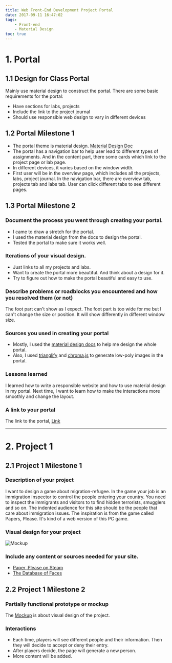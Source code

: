 ```yaml
---
title: Web Front-End Development Project Portal
date: 2017-09-11 16:47:02
tags:
    - Front-end
    - Material Design
toc: true
---
```


# 1. Portal 
## 1.1 Design for Class Portal
Mainly use material design to construct the portal. There are some basic requirements for the portal:

- Have sections for labs, projects
- Include the link to the project journal
- Should use responsible web design to vary in different devices

## 1.2 Portal Milestone 1

- The portal theme is material design. [Material Design Doc](https://material.io/)
- The portal has a navigation bar to help user lead to different types of assignments. And in the content part, there some cards which link to the project page or lab page.
- In different devices, it varies based on the window width.
- First user will be in the overview page, which includes all the projects, labs, project journal. In the navigation bar, there are overview tab, projects tab and labs tab. User can click different tabs to see different pages.

## 1.3 Portal Milestone 2

### Document the process you went through creating your portal.

- I came to draw a stretch for the portal. 
- I used the material design from the docs to design the portal.
- Tested the portal to make sure it works well.

### Iterations of your visual design.

- Just links to all my projects and labs.
- Want to create the portal more beautiful. And think about a design for it.
- Try to figure out how to make the portal beautiful and easy to use.

### Describe problems or roadblocks you encountered and how you resolved them (or not)
The foot part can't show as I expect. The foot part is too wide for me but I can't change the size or position. It will show differently in different window size.

### Sources you used in creating your portal

- Mostly, I used the [material design docs](https://material.io/) to help me design the whole portal. 
- Also, I used [trianglify](http://qrohlf.com/trianglify/) and [chroma.js](http://gka.github.io/chroma.js/) to generate low-poly images in the portal. 

### Lessons learned
I learned how to write a responsible website and how to use material design in my portal. Next time, I want to learn how to make the interactions more smoothly and change the layout.

### A link to your portal
The link to the portal, [Link](http://creative.colorado.edu/~shhu2952/fwd/)

--- 

# 2. Project 1
## 2.1 Project 1 Milestone 1
### Description of your project
<!-- Description of your project including the inspiration, social issue, and intended audience for your site. -->
I want to design a game about migration-refugee. In the game your job is an immigration inspector to control the people entering your country. You need to inspect the immigrants and visitors to to find hidden terrorists, smugglers and so on. The indented audience for this site should be the people that care about immigration issues.  The inspiration is from the game called Papers, Please. It's kind of a web version of this PC game.


### Visual design for your project
<!--  This could be a sample mockup or hand-drawn sketch. You can include multiple designs if you haven't yet decided. -->
![Mockup](http://7xrh75.com1.z0.glb.clouddn.com/Web%20Front-End%20Development%20Project1.jpeg)


### Include any content or sources needed for your site.

- [Paper, Please on Steam](http://store.steampowered.com/app/239030/Papers_Please/)
- [The Database of Faces](http://www.cl.cam.ac.uk/research/dtg/attarchive/facedatabase.html)


## 2.2 Project 1 Milestone 2
### Partially functional prototype or mockup
The [Mockup](http://creative.colorado.edu/~shhu2952/fwd/projects/project1/) is about visual design of the project. 

### Interactions
- Each time, players will see different people and their information. Then they will decide to accept or deny their entry.
- After players decide, the page will generate a new person.
- More content will be added.